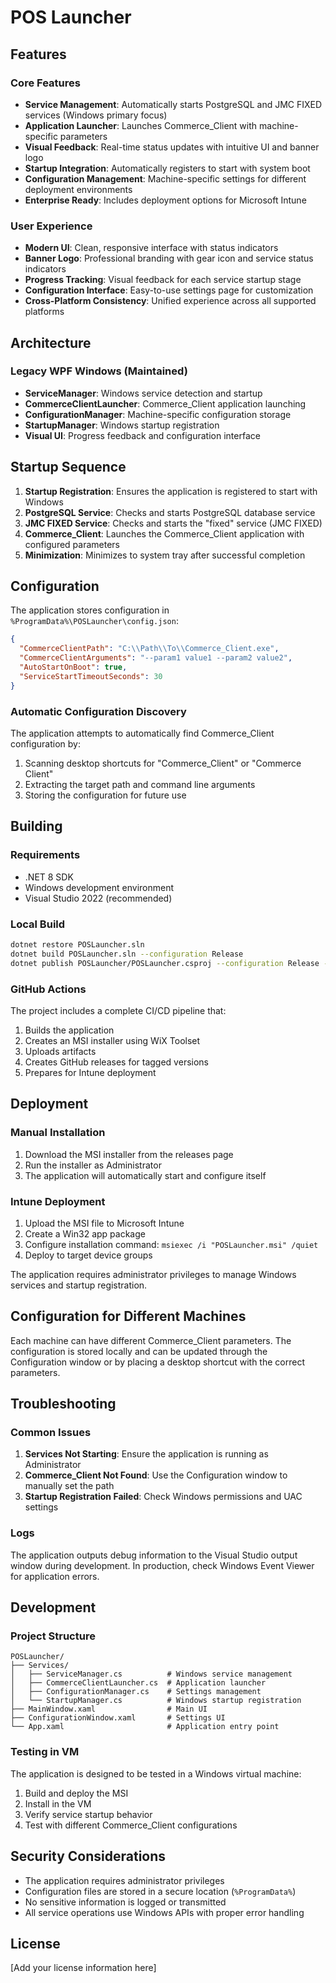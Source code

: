 # POS Launcher



## Features

### Core Features


- **Service Management**: Automatically starts PostgreSQL and JMC FIXED services (Windows primary focus)
- **Application Launcher**: Launches Commerce_Client with machine-specific parameters
- **Visual Feedback**: Real-time status updates with intuitive UI and banner logo
- **Startup Integration**: Automatically registers to start with system boot
- **Configuration Management**: Machine-specific settings for different deployment environments
- **Enterprise Ready**: Includes deployment options for Microsoft Intune

### User Experience

- **Modern UI**: Clean, responsive interface with status indicators
- **Banner Logo**: Professional branding with gear icon and service status indicators
- **Progress Tracking**: Visual feedback for each service startup stage
- **Configuration Interface**: Easy-to-use settings page for customization
- **Cross-Platform Consistency**: Unified experience across all supported platforms

## Architecture





### Legacy WPF Windows (Maintained)

- **ServiceManager**: Windows service detection and startup
- **CommerceClientLauncher**: Commerce_Client application launching
- **ConfigurationManager**: Machine-specific configuration storage
- **StartupManager**: Windows startup registration
- **Visual UI**: Progress feedback and configuration interface

## Startup Sequence

1. **Startup Registration**: Ensures the application is registered to start with Windows
2. **PostgreSQL Service**: Checks and starts PostgreSQL database service
3. **JMC FIXED Service**: Checks and starts the "fixed" service (JMC FIXED)
4. **Commerce_Client**: Launches the Commerce_Client application with configured parameters
5. **Minimization**: Minimizes to system tray after successful completion

## Configuration

The application stores configuration in `%ProgramData%\POSLauncher\config.json`:

```json
{
  "CommerceClientPath": "C:\\Path\\To\\Commerce_Client.exe",
  "CommerceClientArguments": "--param1 value1 --param2 value2",
  "AutoStartOnBoot": true,
  "ServiceStartTimeoutSeconds": 30
}
```

### Automatic Configuration Discovery

The application attempts to automatically find Commerce_Client configuration by:

1. Scanning desktop shortcuts for "Commerce_Client" or "Commerce Client"
2. Extracting the target path and command line arguments
3. Storing the configuration for future use

## Building

### Requirements

- .NET 8 SDK
- Windows development environment
- Visual Studio 2022 (recommended)

### Local Build

```bash
dotnet restore POSLauncher.sln
dotnet build POSLauncher.sln --configuration Release
dotnet publish POSLauncher/POSLauncher.csproj --configuration Release --self-contained true --runtime win-x64
```

### GitHub Actions

The project includes a complete CI/CD pipeline that:

1. Builds the application
2. Creates an MSI installer using WiX Toolset
3. Uploads artifacts
4. Creates GitHub releases for tagged versions
5. Prepares for Intune deployment

## Deployment

### Manual Installation

1. Download the MSI installer from the releases page
2. Run the installer as Administrator
3. The application will automatically start and configure itself

### Intune Deployment

1. Upload the MSI file to Microsoft Intune
2. Create a Win32 app package
3. Configure installation command: `msiexec /i "POSLauncher.msi" /quiet`
4. Deploy to target device groups

The application requires administrator privileges to manage Windows services and startup registration.

## Configuration for Different Machines

Each machine can have different Commerce_Client parameters. The configuration is stored locally and can be updated through the Configuration window or by placing a desktop shortcut with the correct parameters.

## Troubleshooting

### Common Issues

1. **Services Not Starting**: Ensure the application is running as Administrator
2. **Commerce_Client Not Found**: Use the Configuration window to manually set the path
3. **Startup Registration Failed**: Check Windows permissions and UAC settings

### Logs

The application outputs debug information to the Visual Studio output window during development. In production, check Windows Event Viewer for application errors.

## Development

### Project Structure

```shell
POSLauncher/
├── Services/
│   ├── ServiceManager.cs          # Windows service management
│   ├── CommerceClientLauncher.cs  # Application launcher
│   ├── ConfigurationManager.cs    # Settings management
│   └── StartupManager.cs          # Windows startup registration
├── MainWindow.xaml                # Main UI
├── ConfigurationWindow.xaml       # Settings UI
└── App.xaml                       # Application entry point
```

### Testing in VM

The application is designed to be tested in a Windows virtual machine:

1. Build and deploy the MSI
2. Install in the VM
3. Verify service startup behavior
4. Test with different Commerce_Client configurations

## Security Considerations

- The application requires administrator privileges
- Configuration files are stored in a secure location (`%ProgramData%`)
- No sensitive information is logged or transmitted
- All service operations use Windows APIs with proper error handling

## License

[Add your license information here]
